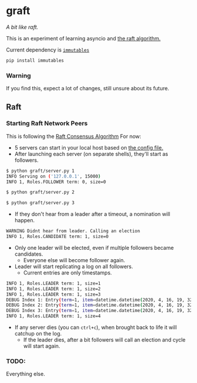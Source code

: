 # graft
*A bit like raft.*

This is an experiment of learning asyncio and [the raft algorithm.](https://raft.github.io/)

Current dependency is [`immutables`](https://github.com/MagicStack/immutables)
```bash
pip install immutables
```
### Warning
If you find this, expect a lot of changes, still unsure about its future.

## Raft
### Starting Raft Network Peers
This is following the [Raft Consensus Algorithm](https://raft.github.io/)
For now:
- 5 servers can start in your local host based on [the config file.](graft/config.py)
- After launching each server (on separate shells), they'll start as followers.
```bash
$ python graft/server.py 1
INFO Serving on ('127.0.0.1', 15000)
INFO 1, Roles.FOLLOWER term: 0, size=0
```
```bash
$ python graft/server.py 2
```
```bash
$ python graft/server.py 3
```
- If they don't hear from a leader after a timeout, a nomination will happen.
```bash
WARNING Didnt hear from leader. Calling an election
INFO 1, Roles.CANDIDATE term: 1, size=0
```
- Only one leader will be elected, even if multiple followers became candidates.
    - Everyone else will become follower again.
- Leader will start replicating a log on all followers.
    - Current entries are only timestamps.
```bash
INFO 1, Roles.LEADER term: 1, size=1
INFO 1, Roles.LEADER term: 1, size=2
INFO 1, Roles.LEADER term: 1, size=3
DEBUG Index 1: Entry(term=1, item=datetime.datetime(2020, 4, 16, 19, 32, 27, 171511))
DEBUG Index 2: Entry(term=1, item=datetime.datetime(2020, 4, 16, 19, 32, 27, 674029))
DEBUG Index 3: Entry(term=1, item=datetime.datetime(2020, 4, 16, 19, 32, 28, 176315))
INFO 1, Roles.LEADER term: 1, size=4
```
- If any server dies (you can `ctrl+c`), when brought back to life it will catchup on the log.
    - If the leader dies, after a bit followers will call an election and cycle will start again.

### TODO:
Everything else.